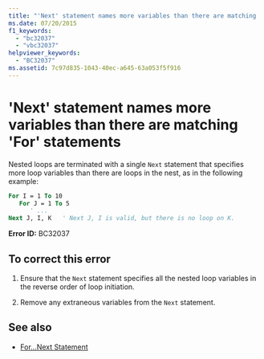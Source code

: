 ```yaml
---
title: "'Next' statement names more variables than there are matching 'For' statements"
ms.date: 07/20/2015
f1_keywords: 
  - "bc32037"
  - "vbc32037"
helpviewer_keywords: 
  - "BC32037"
ms.assetid: 7c97d835-1043-40ec-a645-63a053f5f916
---
```

# 'Next' statement names more variables than there are matching 'For' statements
Nested loops are terminated with a single `Next` statement that specifies more loop variables than there are loops in the nest, as in the following example:  
  
```vb  
For I = 1 To 10  
   For J = 1 To 5  
      ' ...  
Next J, I, K   ' Next J, I is valid, but there is no loop on K.  
```  
  
 **Error ID:** BC32037  
  
## To correct this error  
  
1. Ensure that the `Next` statement specifies all the nested loop variables in the reverse order of loop initiation.  
  
2. Remove any extraneous variables from the `Next` statement.  
  
## See also

- [For...Next Statement](../../visual-basic/language-reference/statements/for-next-statement.md)
